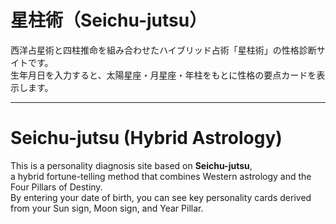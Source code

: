 # 星柱術（Seichu-jutsu）

西洋占星術と四柱推命を組み合わせたハイブリッド占術「星柱術」の性格診断サイトです。  
生年月日を入力すると、太陽星座・月星座・年柱をもとに性格の要点カードを表示します。  

---

# Seichu-jutsu (Hybrid Astrology)

This is a personality diagnosis site based on **Seichu-jutsu**,  
a hybrid fortune-telling method that combines Western astrology and the Four Pillars of Destiny.  
By entering your date of birth, you can see key personality cards derived from your Sun sign, Moon sign, and Year Pillar.  
